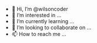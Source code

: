 - 👋 Hi, I’m @wilsoncoder
- 👀 I’m interested in ...
- 🌱 I’m currently learning ...
- 💞️ I’m looking to collaborate on ...
- 📫 How to reach me ...

<!---
wilsoncoder/wilsoncoder is a ✨ special ✨ repository because its `README.md` (this file) appears on your GitHub profile.
You can click the Preview link to take a look at your changes.
--->
